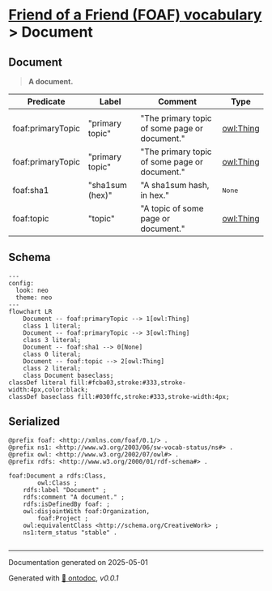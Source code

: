 # [Friend of a Friend (FOAF) vocabulary](../homepage.md) > Document

## Document

> **A document.**


| Predicate | Label | Comment | Type |
| -------------------------------- | -------------------------------- | ------------------------------------ | ---- |
| |
| foaf:primaryTopic | "primary topic" | "The primary topic of some page or document." |[owl:Thing](<http://www.w3.org/2002/07/owl#Thing>) | |
| foaf:primaryTopic | "primary topic" | "The primary topic of some page or document." |[owl:Thing](<http://www.w3.org/2002/07/owl#Thing>) | |
| foaf:sha1 | "sha1sum (hex)" | "A sha1sum hash, in hex." |<kbd>None</kbd> | |
| foaf:topic | "topic" | "A topic of some page or document." |[owl:Thing](<http://www.w3.org/2002/07/owl#Thing>) |

## Schema

```mermaid
---
config:
  look: neo
  theme: neo
---
flowchart LR
    Document -- foaf:primaryTopic --> 1[owl:Thing]
    class 1 literal;
    Document -- foaf:primaryTopic --> 3[owl:Thing]
    class 3 literal;
    Document -- foaf:sha1 --> 0[None]
    class 0 literal;
    Document -- foaf:topic --> 2[owl:Thing]
    class 2 literal;
    class Document baseclass;
classDef literal fill:#fcba03,stroke:#333,stroke-width:4px,color:black;
classDef baseclass fill:#030ffc,stroke:#333,stroke-width:4px;
```



## Serialized

```ttl
@prefix foaf: <http://xmlns.com/foaf/0.1/> .
@prefix ns1: <http://www.w3.org/2003/06/sw-vocab-status/ns#> .
@prefix owl: <http://www.w3.org/2002/07/owl#> .
@prefix rdfs: <http://www.w3.org/2000/01/rdf-schema#> .

foaf:Document a rdfs:Class,
        owl:Class ;
    rdfs:label "Document" ;
    rdfs:comment "A document." ;
    rdfs:isDefinedBy foaf: ;
    owl:disjointWith foaf:Organization,
        foaf:Project ;
    owl:equivalentClass <http://schema.org/CreativeWork> ;
    ns1:term_status "stable" .


```

---

Documentation generated on 2025-05-01

Generated with [📑 ontodoc](https://github.com/StephaneBranly/ontodoc), *v0.0.1*